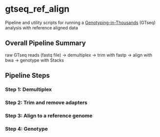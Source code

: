 # gtseq_ref_align
Pipeline and utility scripts for running a [Genotyping-in-Thousands](https://onlinelibrary.wiley.com/doi/10.1111/1755-0998.12357) (GTseq) analysis with reference aligned data

## Overall Pipeline Summary
raw GTseq reads (fastq file) -> demultiplex -> trim with fastp -> align with bwa -> genotype with Stacks

## Pipeline Steps

### Step 1: Demultiplex

### Step 2: Trim and remove adapters

### Step 3: Align to a reference genome

### Step 4: Genotype
